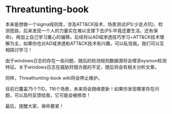 # Threatunting-book

本来是想做一个sigma规则库，涉及ATT&CK技术、场景测试(PS:少走点坑)、检测思路，后来发现一个人的力量实在难以支撑下去(PS:毕竟还要生活，还有保命)，再加上自己学习重心的偏移。后续将以AD域渗透技巧学习+ATT&CK技术理解为主，如果你也对AD域渗透和ATT&CK技术有兴趣，可以私信我。我们可以互相探讨学习！

由于windows日志的存在一些问题，随后的检测规则数据源将会增添sysmon检测特征。关于windows日志在威胁狩猎方面的不足，随后将会有相关分析文章。

同样，Threathunting-book wiki将会停止维护。

目前已覆盖75个TID，116个场景，未来将会随缘更新！如果你发现哪里存在问题，可以及时反馈给我，它可能会被修改！

最后，提醒大家，保命要紧！
